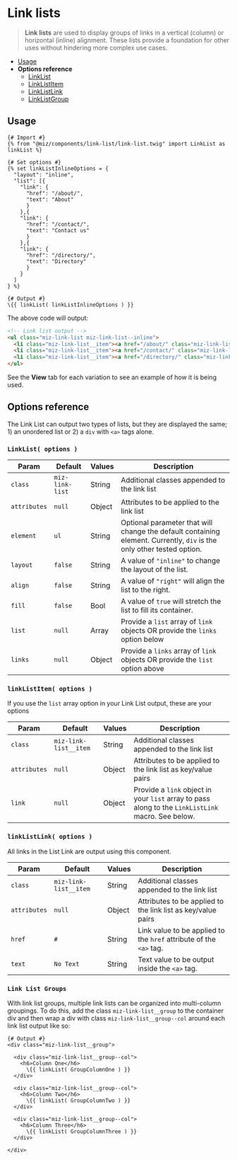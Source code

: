 # Link lists

> **Link lists** are used to display groups of links in a vertical (column) or horizontal (inline) alignment. These lists provide a foundation for other uses without hindering more complex use cases.

- [Usage](#usage)
- **Options reference**
  - [LinkList](#linklist-options-)
  - [LinkListItem](#linklistitem-options-)
  - [LinkListLink](#linklistlink-options-)
  - [LinkListGroup](#linklistgroup)

## Usage

```twig
{# Import #}
{% from "@miz/components/link-list/link-list.twig" import LinkList as linkList %}

{# Set options #}
{% set linkListInlineOptions = {
  "layout": "inline",
  "list": [{
    "link": {
      "href": "/about/",
      "text": "About"
      }
    },{
    "link": {
      "href": "/contact/",
      "text": "Contact us"
      }
    },{
    "link": {
      "href": "/directory/",
      "text": "Directory"
      }
    }
  ]
} %}

{# Output #}
\{{ linkList( linkListInlineOptions ) }}
```

The above code will output:

```html
<!-- Link list output -->
<ul class="miz-link-list miz-link-list--inline">
  <li class="miz-link-list__item"><a href="/about/" class="miz-link-list__link">About</a></li>
  <li class="miz-link-list__item"><a href="/contact/" class="miz-link-list__link">Contact us</a></li>
  <li class="miz-link-list__item"><a href="/directory/" class="miz-link-list__link">Directory</a></li>
</ul>
```

See the **View** tab for each variation to see an example of how it is being used.

## Options reference

The Link List can output two types of lists, but they are displayed the same; 1) an unordered list or 2) a `div` with `<a>` tags alone.

### `LinkList( options )`

| Param        | Default         | Values | Description                                                                                                           |
|--------------|-----------------|--------|-----------------------------------------------------------------------------------------------------------------------|
| `class`      | `miz-link-list` | String | Additional classes appended to the link list                                                                          |
| `attributes` | `null`          | Object | Attributes to be applied to the link list                                                                             |
| `element`    | `ul`            | String | Optional parameter that will change the default containing element. Currently, `div` is the only other tested option. |
| `layout`     | `false`         | String | A value of `"inline"` to change the layout of the list.                                                               |
| `align`      | `false`         | String | A value of `"right"` will align the list to the right.                                                                |
| `fill`       | `false`         | Bool   | A value of `true` will stretch the list to fill its container.                                                        |
| `list`       | `null`          | Array  | Provide a `list` array of `link` objects OR provide the `links` option below                                          |
| `links`      | `null`          | Object | Provide a `links` array of `link` objects OR provide the `list` option above                                          |

### `linkListItem( options )`

If you use the `list` array option in your Link List output, these are your options

| Param        | Default               | Values | Description                                                                                        |
|--------------|-----------------------|--------|----------------------------------------------------------------------------------------------------|
| `class`      | `miz-link-list__item` | String | Additional classes appended to the link list                                                       |
| `attributes` | `null`                | Object | Attributes to be applied to the link list as key/value pairs                                       |
| `link`       | `null`                | Object | Provide a `link` object in your `list` array to pass along to the `LinkListLink` macro. See below. |

### `linkListLink( options )`

All links in the List Link are output using this component.

| Param        | Default               | Values | Description                                                        |
|--------------|-----------------------|--------|--------------------------------------------------------------------|
| `class`      | `miz-link-list__item` | String | Additional classes appended to the link list                       |
| `attributes` | `null`                | Object | Attributes to be applied to the link list as key/value pairs       |
| `href`       | `#`                   | String | Link value to be applied to the `href` attribute of the `<a>` tag. |
| `text`       | `No Text`             | String | Text value to be output inside the `<a>` tag.                      |

### `Link List Groups`

With link list groups, multiple link lists can be organized into multi-column groupings. To do this, add the class `miz-link-list__group` to the container div and then wrap a div with class `miz-link-list__group--col` around each link list output like so:


```twig
{# Output #}
<div class="miz-link-list__group">

  <div class="miz-link-list__group--col">
    <h6>Column One</h6>
      \{{ linkList( GroupColumnOne ) }}
  </div>

  <div class="miz-link-list__group--col">
    <h6>Column Two</h6>
      \{{ linkList( GroupColumnTwo ) }}
  </div>

  <div class="miz-link-list__group--col">
    <h6>Column Three</h6>
      \{{ linkList( GroupColumnThree ) }}
  </div>

</div>
```
